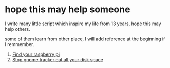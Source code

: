 # hope this may help someone

I write many little script which inspire my life from 13 years, hope this may help others.

some of them learn from other place, I will add reference at the beginning if I remmember.

1. [Find your raspberry pi](find_your_pi.sh)
2. [Stop gnome tracker eat all your disk space](stop_gnome_tracker_eat_all_your_disk_space.sh)

